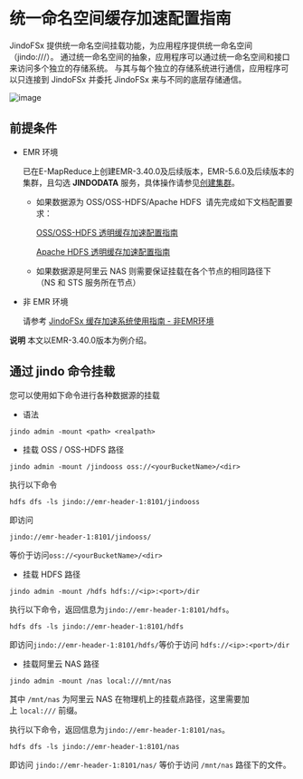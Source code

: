 # 统一命名空间缓存加速配置指南

JindoFSx 提供统一命名空间挂载功能，为应用程序提供统一命名空间（jindo:///）。 通过统一命名空间的抽象，应用程序可以通过统一命名空间和接口来访问多个独立的存储系统。 与其与每个独立的存储系统进行通信，应用程序可以只连接到 JindoFSx 并委托 JindoFSx 来与不同的底层存储通信。

![image](https://alidocs.oss-accelerate.aliyuncs.com/res/YpLdn52Qe66Wqo83/img/aeb54bbe-ae15-4278-bbc4-67008d673eaf.png)

## 前提条件
* EMR 环境

   已在E-MapReduce上创建EMR-3.40.0及后续版本，EMR-5.6.0及后续版本的集群，且勾选 **JINDODATA** 服务，具体操作请参见[创建集群](https://help.aliyun.com/document_detail/28088.htm#concept-olg-vq3-y2b)。

   *   如果数据源为 OSS/OSS-HDFS/Apache HDFS  请先完成如下文档配置要求：

       [OSS/OSS-HDFS 透明缓存加速配置指南](./jindo_cache_oss_hdfs_tutorial.md)

       [Apache HDFS 透明缓存加速配置指南](./jindo_cache_hdfs_tutorial.md)

   *   如果数据源是阿里云 NAS 则需要保证挂载在各个节点的相同路径下（NS 和 STS 服务所在节点）

* 非 EMR 环境

   请参考 [JindoFSx 缓存加速系统使用指南 - 非EMR环境](docs/../../../../4.x/4.6.x/4.6.2/jindofsx/outline.md)

**说明** 本文以EMR-3.40.0版本为例介绍。

## 通过 jindo 命令挂载

您可以使用如下命令进行各种数据源的挂载

*   语法

```shell
jindo admin -mount <path> <realpath>
```

*   挂载 OSS / OSS-HDFS 路径
    
```shell
jindo admin -mount /jindooss oss://<yourBucketName>/<dir>
```

执行以下命令

```shell
hdfs dfs -ls jindo://emr-header-1:8101/jindooss
```

即访问
```shell
jindo://emr-header-1:8101/jindooss/
```

等价于访问`oss://<yourBucketName>/<dir>`

*   挂载 HDFS 路径
```shell    
jindo admin -mount /hdfs hdfs://<ip>:<port>/dir
```

执行以下命令，返回信息为`jindo://emr-header-1:8101/hdfs`。

```shell
hdfs dfs -ls jindo://emr-header-1:8101/hdfs
```

即访问`jindo://emr-header-1:8101/hdfs/`等价于访问 `hdfs://<ip>:<port>/dir`

*   挂载阿里云 NAS 路径
```shell
jindo admin -mount /nas local:///mnt/nas
```
其中 `/mnt/nas` 为阿里云 NAS 在物理机上的挂载点路径，这里需要加上 `local:///` 前缀。

执行以下命令，返回信息为`jindo://emr-header-1:8101/nas`。
```shell
hdfs dfs -ls jindo://emr-header-1:8101/nas
````
即访问 `jindo://emr-header-1:8101/nas/` 等价于访问 `/mnt/nas` 路径下的文件。
